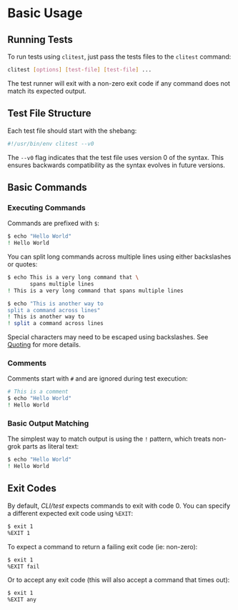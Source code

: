 # Basic Usage

## Running Tests

To run tests using `clitest`, just pass the tests files to the `clitest` command:

```bash
clitest [options] [test-file] [test-file] ...
```

The test runner will exit with a non-zero exit code if any command does not match its expected output.

## Test File Structure

Each test file should start with the shebang:

```bash session
#!/usr/bin/env clitest --v0
```

The `--v0` flag indicates that the test file uses version 0 of the syntax. This
ensures backwards compatibility as the syntax evolves in future versions.

## Basic Commands

### Executing Commands

Commands are prefixed with `$`:

```bash session
$ echo "Hello World"
! Hello World
```

You can split long commands across multiple lines using either backslashes or quotes:

```bash session
$ echo This is a very long command that \
       spans multiple lines
! This is a very long command that spans multiple lines

$ echo "This is another way to
split a command across lines"
! This is another way to
! split a command across lines 
```

Special characters may need to be escaped using backslashes. See
[Quoting](./quoting.md) for more details.

### Comments

Comments start with `#` and are ignored during test execution:

```bash session
# This is a comment
$ echo "Hello World"
! Hello World
```

### Basic Output Matching

The simplest way to match output is using the `!` pattern, which treats non-grok parts as literal text:

```bash session
$ echo "Hello World"
! Hello World
```

## Exit Codes

By default, *CLI/test* expects commands to exit with code 0. You can specify a different expected exit code using `%EXIT`:

```bash session
$ exit 1
%EXIT 1
```

To expect a command to return a failing exit code (ie: non-zero):

```bash session
$ exit 1
%EXIT fail
```

Or to accept any exit code (this will also accept a command that times out):

```bash session
$ exit 1
%EXIT any
```
